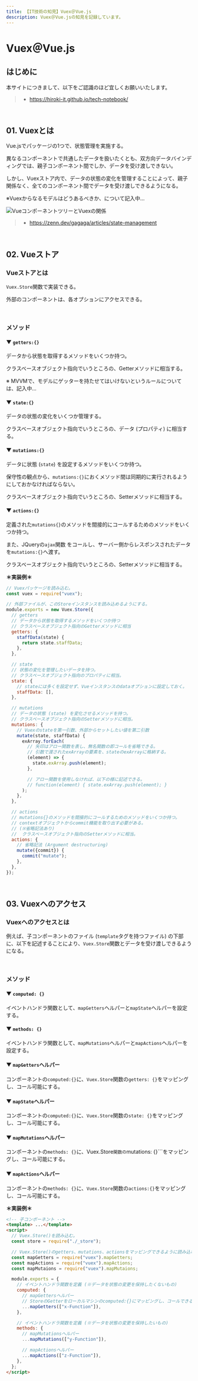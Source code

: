 ```yaml
---
title: 【IT技術の知見】Vuex＠Vue.js
description: Vuex＠Vue.jsの知見を記録しています。
---
```


# Vuex＠Vue.js

## はじめに

本サイトにつきまして、以下をご認識のほど宜しくお願いいたします。

> - https://hiroki-it.github.io/tech-notebook/

<br>

## 01. Vuexとは

Vue.jsでパッケージの1つで、状態管理を実施する。

異なるコンポーネントで共通したデータを扱いたくとも、双方向データバインディングでは、親子コンポーネント間でしか、データを受け渡しできない。

しかし、Vuexストア内で、データの状態の変化を管理することによって、親子関係なく、全てのコンポーネント間でデータを受け渡しできるようになる。

※Vuexからなるモデルはどうあるべきか、について記入中...

![VueコンポーネントツリーとVuexの関係](https://raw.githubusercontent.com/hiroki-it/tech-notebook-images/master/images/VueコンポーネントツリーとVuexの関係.png)

> - https://zenn.dev/gagaga/articles/state-management

<br>

## 02. Vueストア

### Vueストアとは

`Vuex.Store`関数で実装できる。

外部のコンポーネントは、各オプションにアクセスできる。

<br>

### メソッド

#### ▼ `getters:{}`

データから状態を取得するメソッドをいくつか持つ。

クラスベースオブジェクト指向でいうところの、Getterメソッドに相当する。

※ MVVMで、モデルにゲッターを持たせてはいけないというルールについては、記入中...

#### ▼ `state:{}`

データの状態の変化をいくつか管理する。

クラスベースオブジェクト指向でいうところの、データ (プロパティ) に相当する。

#### ▼ `mutations:{}`

データに状態 (`state`) を設定するメソッドをいくつか持つ。

保守性の観点から、`mutations:{}`におくメソッド間は同期的に実行されるようにしておかなければならない。

クラスベースオブジェクト指向でいうところの、Setterメソッドに相当する。

#### ▼ `actions:{}`

定義された`mutations{}`のメソッドを間接的にコールするためのメソッドをいくつか持つ。

また、JQueryの`ajax`関数 をコールし、サーバー側からレスポンスされたデータを`mutations:{}`へ渡す。

クラスベースオブジェクト指向でいうところの、Setterメソッドに相当する。

**＊実装例＊**

```javascript
// Vuexパッケージを読み込む。
const vuex = require("vuex");

// 外部ファイルが、このStoreインスタンスを読み込めるようにする。
module.exports = new Vuex.Store({
  // getters
  // データから状態を取得するメソッドをいくつか持つ
  // クラスベースオブジェクト指向のGetterメソッドに相当
  getters: {
    staffData(state) {
      return state.staffData;
    },
  },

  // state
  // 状態の変化を管理したいデータを持つ。
  // クラスベースオブジェクト指向のプロパティに相当。
  state: {
    // stateには多くを設定せず、Vueインスタンスのdataオプションに設定しておく。
    staffData: [],
  },

  // mutations
  // データの状態 (state) を変化させるメソッドを持つ。
  // クラスベースオブジェクト指向のSetterメソッドに相当。
  mutations: {
    // Vuexのstateを第一引数、外部からセットしたい値を第二引数
    mutate(state, staffData) {
      exArray.forEach(
        // 矢印はアロー関数を表し、無名関数の即コールを省略できる。
        // 引数で渡されたexArrayの要素を、stateのexArrayに格納する。
        (element) => {
          state.exArray.push(element);
        },

        // アロー関数を使用しなければ、以下の様に記述できる。
        // function(element) { state.exArray.push(element); }
      );
    },
  },

  // actions
  // mutations{}のメソッドを間接的にコールするためのメソッドをいくつか持つ。
  // contextオブジェクトからcommit機能を取り出す必要がある。
  // (※省略記法あり)
  //  クラスベースオブジェクト指向のSetterメソッドに相当。
  actions: {
    // 省略記法 (Argument destructuring)
    mutate({commit}) {
      commit("mutate");
    },
  },
});
```

<br>

## 03. Vuexへのアクセス

### Vuexへのアクセスとは

例えば、子コンポーネントのファイル (`template`タグを持つファイル) の下部に、以下を記述することにより、`Vuex.Store`関数とデータを受け渡しできるようになる。

<br>

### メソッド

#### ▼ `computed: {}`

イベントハンドラ関数として、`mapGetters`ヘルパーと`mapState`ヘルパーを設定する。

#### ▼ `methods: {}`

イベントハンドラ関数として、`mapMutations`ヘルパーと`mapActions`ヘルパーを設定する。

#### ▼ `mapGetters`ヘルパー

コンポーネントの`computed:{}`に、`Vuex.Store`関数の`getters: {}`をマッピングし、コール可能にする。

#### ▼ `mapState`ヘルパー

コンポーネントの`computed:{}`に、`Vuex.Store`関数の`state: {}`をマッピングし、コール可能にする。

#### ▼ `mapMutations`ヘルパー

コンポーネントの`methods: {}`に、Vuex.Store`関数の`mutations: {}```をマッピングし、コール可能にする。

#### ▼ `mapActions`ヘルパー

コンポーネントの`methods: {}`に、`Vuex.Store`関数の`actions:{}`をマッピングし、コール可能にする。

**＊実装例＊**

```html
<!-- 子コンポーネント -->
<template> ...</template>
<script>
  // Vuex.Store()を読み込む。
  const store = require("./_store");

  // Vuex.Store()のgetters、mutations、actionsをマッピングできるように読み込む。
  const mapGetters = require("vuex").mapGetters;
  const mapActions = require("vuex").mapActions;
  const mapMutaions = require("vuex").mapMutaions;

  module.exports = {
    // イベントハンドラ関数を定義 (※データを状態の変更を保持したくないもの)
    computed: {
      // mapGettersヘルパー
      // StoreのGetterをローカルマシンのcomputed:{}にマッピングし、コールできるように。
      ...mapGetters(["x-Function"]),
    },

    // イベントハンドラ関数を定義 (※データを状態の変更を保持したいもの)
    methods: {
      // mapMutationsヘルパー
      ...mapMutations(["y-Function"]),

      // mapActionsヘルパー
      ...mapActions(["z-Function"]),
    },
  };
</script>
```

<br>
